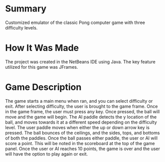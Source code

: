 # Summary
Customized emulator of the classic Pong computer game with three difficulty levels.

# How It Was Made
The project was created in the NetBeans IDE using Java. The key feature utilized for this game was JFrames.

# Game Description
The game starts a main menu when ran, and you can select difficulty or exit. After selecting difficulty, the user is brought to the game frame. 
Once in the game frame, the user must press any key. Once pressed, the ball will move and the game will begin.
The AI paddle detects the y location of the ball, and moves towards it at a different speed depending on the difficulty level.
The user paddle moves when either the up or down arrow key is pressed. The ball bounces of the ceilings, and the sides, tops, and bottoms of both the paddles. 
Once the ball passes either paddle, the user or AI will score a point. This will be noted in the scoreboard at the top of the game panel. 
Once the user or AI reaches 10 points, the game is over and the user will have the option to play again or exit.
